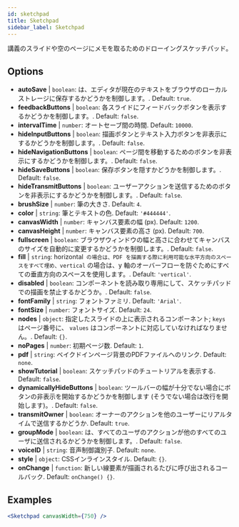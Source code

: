 ```yaml
---
id: sketchpad 
title: Sketchpad
sidebar_label: Sketchpad
---
```


講義のスライドや空のページにメモを取るためのドローイングスケッチパッド。

## Options

* __autoSave__ | `boolean`: は、エディタが現在のテキストをブラウザのローカルストレージに保存するかどうかを制御します。. Default: `true`.
* __feedbackButtons__ | `boolean`: 各スライドにフィードバックボタンを表示するかどうかを制御します。. Default: `false`.
* __intervalTime__ | `number`: オートセーブ間の時間. Default: `10000`.
* __hideInputButtons__ | `boolean`: 描画ボタンとテキスト入力ボタンを非表示にするかどうかを制御します。. Default: `false`.
* __hideNavigationButtons__ | `boolean`: ページ間を移動するためのボタンを非表示にするかどうかを制御します。. Default: `false`.
* __hideSaveButtons__ | `boolean`: 保存ボタンを隠すかどうかを制御します。. Default: `false`.
* __hideTransmitButtons__ | `boolean`: ユーザーアクションを送信するためのボタンを非表示にするかどうかを制御します。. Default: `false`.
* __brushSize__ | `number`: 筆の大きさ. Default: `4`.
* __color__ | `string`: 筆とテキストの色. Default: `'#444444'`.
* __canvasWidth__ | `number`: キャンバス要素の幅 (px). Default: `1200`.
* __canvasHeight__ | `number`: キャンバス要素の高さ (px). Default: `700`.
* __fullscreen__ | `boolean`: ブラウザウィンドウの幅と高さに合わせてキャンバスのサイズを自動的に変更するかどうかを制御します。. Default: `false`.
* __fill__ | `string`: horizontal` の場合は、PDF を描画する際に利用可能な水平方向のスペースをすべて埋め、vertical` の場合は、y 軸のオーバーフローを防ぐためにすべての垂直方向のスペースを使用します。. Default: `'vertical'`.
* __disabled__ | `boolean`: コンポーネントを読み取り専用にして、スケッチパッドでの描画を禁止するかどうか。. Default: `false`.
* __fontFamily__ | `string`: フォントファミリ. Default: `'Arial'`.
* __fontSize__ | `number`: フォントサイズ. Default: `24`.
* __nodes__ | `object`: 指定したスライドの上に表示されるコンポーネント; `keys` はページ番号に、 `values` はコンポーネントに対応していなければなりません。. Default: `{}`.
* __noPages__ | `number`: 初期ページ数. Default: `1`.
* __pdf__ | `string`: ベイクドインページ背景のPDFファイルへのリンク. Default: `none`.
* __showTutorial__ | `boolean`: スケッチパッドのチュートリアルを表示する. Default: `false`.
* __dynamicallyHideButtons__ | `boolean`: ツールバーの幅が十分でない場合にボタンの非表示を開始するかどうかを制御します (そうでない場合は改行を開始します)。. Default: `false`.
* __transmitOwner__ | `boolean`: オーナーのアクションを他のユーザーにリアルタイムで送信するかどうか. Default: `true`.
* __groupMode__ | `boolean`: は、すべてのユーザのアクションが他のすべてのユーザに送信されるかどうかを制御します。. Default: `false`.
* __voiceID__ | `string`: 音声制御識別子. Default: `none`.
* __style__ | `object`: CSSインラインスタイル. Default: `{}`.
* __onChange__ | `function`: 新しい線要素が描画されるたびに呼び出されるコールバック. Default: `onChange() {}`.


## Examples

```jsx live
<Sketchpad canvasWidth={750} />
```

